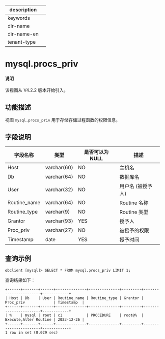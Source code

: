 |description||
|---|---|
|keywords||
|dir-name||
|dir-name-en||
|tenant-type||

# mysql.procs_priv

<main id="notice" type='explain'>
<h4>说明</h4>
<p>该视图从 V4.2.2 版本开始引入。</p>
</main>

## 功能描述

视图 `mysql.procs_priv` 用于存储存储过程函数的权限信息。

## 字段说明

| **字段名称** | **类型**  | **是否可以为 NULL** | **描述**                               |
|------------|-------------|---------------------|----------------------------------------|
| Host         | varchar(60) | NO   | 主机名     |
| Db           | varchar(64) | NO   | 数据库名     |
| User         | varchar(32) | NO   | 用户名 (被授予人)     |
| Routine_name | varchar(64) | NO   | Routine 名称     |
| Routine_type | varchar(9)  | NO   | Routine 类型     |
| Grantor      | varchar(93) | YES  | 授予人      |
| Proc_priv    | varchar(27) | NO   | 被授予的权限     |
| Timestamp    | date        | YES  | 授予时间     |

## 查询示例

```shell
obclient [mysql]> SELECT * FROM mysql.procs_priv LIMIT 1;
```

查询结果如下：

```shell
+------+-------+------+--------------+--------------+---------+-----------------------+------------+
| Host | Db    | User | Routine_name | Routine_type | Grantor | Proc_priv             | Timestamp  |
+------+-------+------+--------------+--------------+---------+-----------------------+------------+
| %    | mysql | root | c1           | PROCEDURE    | root@%  | Execute,Alter Routine | 2023-12-26 |
+------+-------+------+--------------+--------------+---------+-----------------------+------------+
1 row in set (0.029 sec)
```
